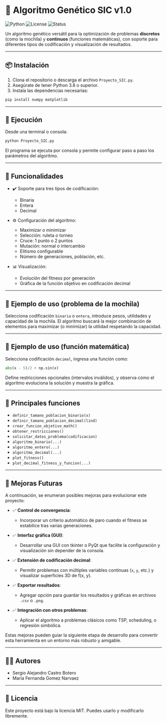 # 🧬 Algoritmo Genético SIC v1.0

![Python](https://img.shields.io/badge/Python-3.8%2B-blue)
![License](https://img.shields.io/badge/License-MIT-green)
![Status](https://img.shields.io/badge/Status-Terminado-brightgreen)

Un algoritmo genético versátil para la optimización de problemas **discretos** (como la mochila) y **continuos** (funciones matemáticas), con soporte para diferentes tipos de codificación y visualización de resultados.

---

## 📦 Instalación

1. Clona el repositorio o descarga el archivo `Proyecto_SIC.py`.
2. Asegúrate de tener Python 3.8 o superior.
3. Instala las dependencias necesarias:

```bash
pip install numpy matplotlib
```

---

## 🚀 Ejecución

Desde una terminal o consola:

```bash
python Proyecto_SIC.py
```

El programa se ejecuta por consola y permite configurar paso a paso los parámetros del algoritmo.

---

## 🧠 Funcionalidades

- ✔️ Soporte para tres tipos de codificación:
  - Binaria
  - Entera
  - Decimal

- ⚙️ Configuración del algoritmo:
  - Maximizar o minimizar
  - Selección: ruleta o torneo
  - Cruce: 1 punto o 2 puntos
  - Mutación: normal o intercambio
  - Elitismo configurable
  - Número de generaciones, población, etc.

- 📊 Visualización:
  - Evolución del fitness por generación
  - Gráfica de la función objetivo en codificación decimal

---

## 📌 Ejemplo de uso (problema de la mochila)

Selecciona codificación `binaria` o `entera`, introduce pesos, utilidades y capacidad de la mochila. El algoritmo buscará la mejor combinación de elementos para maximizar (o minimizar) la utilidad respetando la capacidad.

---

## 📌 Ejemplo de uso (función matemática)

Selecciona codificación `decimal`, ingresa una función como:

```python
abs(x - 5)/2 + np.sin(x)
```

Define restricciones opcionales (intervalos inválidos), y observa cómo el algoritmo evoluciona la solución y muestra la gráfica.

---

## 🔧 Principales funciones

- `definir_tamano_poblacion_binario(x)`
- `definir_tamano_poblacion_decimal(lind)`
- `crear_funcion_objetivo_math()`
- `obtener_restricciones()`
- `solicitar_datos_problema(codificacion)`
- `algoritmo_binario(...)`
- `algoritmo_entero(...)`
- `algoritmo_decimal(...)`
- `plot_fitness()`
- `plot_decimal_fitness_y_funcion(...)`

---

## 🔮 Mejoras Futuras

A continuación, se enumeran posibles mejoras para evolucionar este proyecto:

- ✅ **Control de convergencia**:
  - Incorporar un criterio automático de paro cuando el fitness se estabilice tras varias generaciones.

- ✅ **Interfaz gráfica (GUI)**:
  - Desarrollar una GUI con tkinter o PyQt que facilite la configuración y visualización sin depender de la consola.

- ✅ **Extensión de codificación decimal**:
  - Permitir problemas con múltiples variables continuas (`x`, `y`, etc.) y visualizar superficies 3D de f(x, y).

- ✅ **Exportar resultados**:
  - Agregar opción para guardar los resultados y gráficas en archivos `.csv` o `.png`.

- ✅ **Integración con otros problemas**:
  - Aplicar el algoritmo a problemas clásicos como TSP, scheduling, o regresión simbólica.

Estas mejoras pueden guiar la siguiente etapa de desarrollo para convertir esta herramienta en un entorno más robusto y amigable.

---

## 🧑‍💻 Autores

- Sergio Alejandro Castro Botero  
- Maria Fernanda Gomez Narvaez

---

## 📄 Licencia

Este proyecto está bajo la licencia MIT. Puedes usarlo y modificarlo libremente.

